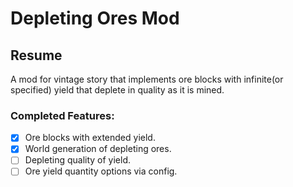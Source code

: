 # Depleting Ores Mod

## Resume

A mod for vintage story that implements ore blocks with infinite(or specified) yield that deplete in quality as it is mined.

### Completed Features:
- [x] Ore blocks with extended yield.
- [x] World generation of depleting ores. 
- [ ] Depleting quality of yield.
- [ ] Ore yield quantity options via config.
